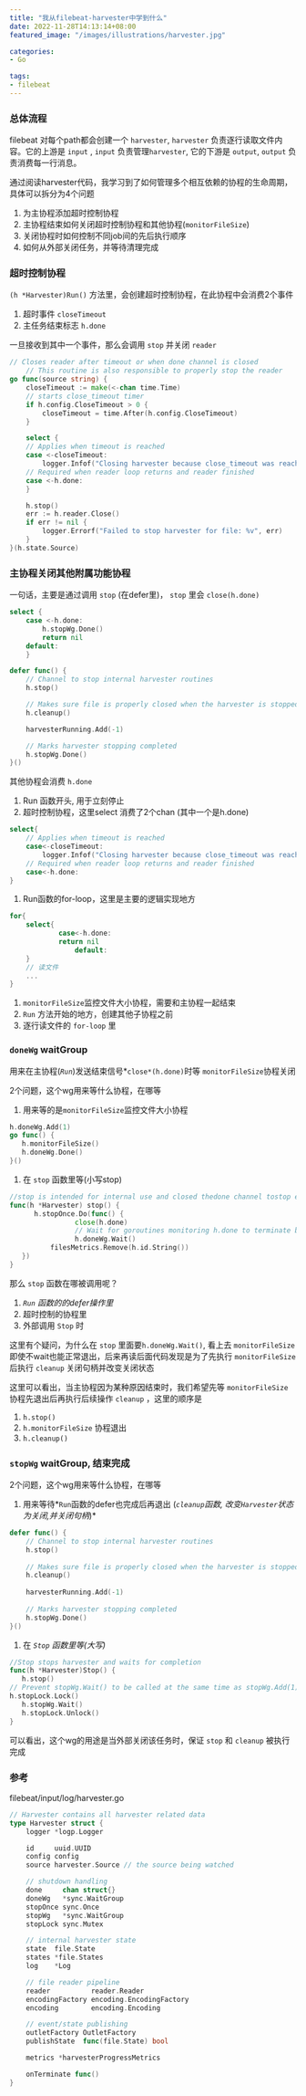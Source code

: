 ```yaml
---
title: "我从filebeat-harvester中学到什么"
date: 2022-11-28T14:13:14+08:00
featured_image: "/images/illustrations/harvester.jpg"

categories:
- Go

tags:
- filebeat
---
```



### 总体流程

filebeat 对每个path都会创建一个 `harvester`,  `harvester` 负责逐行读取文件内容。它的上游是 `input` , `input` 负责管理`harvester`, 它的下游是 `output`, `output` 负责消费每一行消息。
<!--more-->
通过阅读harvester代码，我学习到了如何管理多个相互依赖的协程的生命周期，具体可以拆分为4个问题

1. 为主协程添加超时控制协程
2. 主协程结束如何关闭超时控制协程和其他协程(`monitorFileSize`)
3. 关闭协程时如何控制不同job间的先后执行顺序
4. 如何从外部关闭任务，并等待清理完成

### 超时控制协程

`(h *Harvester)Run()` 方法里，会创建超时控制协程，在此协程中会消费2个事件

1. 超时事件 `closeTimeout`
2. 主任务结束标志 `h.done`

一旦接收到其中一个事件，那么会调用 `stop` 并关闭 `reader`

```go
// Closes reader after timeout or when done channel is closed
	// This routine is also responsible to properly stop the reader
go func(source string) {
    closeTimeout := make(<-chan time.Time)
    // starts close_timeout timer
    if h.config.CloseTimeout > 0 {
        closeTimeout = time.After(h.config.CloseTimeout)
    }

    select {
    // Applies when timeout is reached
    case <-closeTimeout:
        logger.Infof("Closing harvester because close_timeout was reached: %s", source)
    // Required when reader loop returns and reader finished
    case <-h.done:
    }

    h.stop()
    err := h.reader.Close()
    if err != nil {
        logger.Errorf("Failed to stop harvester for file: %v", err)
    }
}(h.state.Source)
```

### 主协程关闭其他附属功能协程

一句话，主要是通过调用 `stop` (在defer里)， `stop` 里会 `close(h.done)`

```go
select {
	case <-h.done:
		h.stopWg.Done()
		return nil
	default:
	}

defer func() {
	// Channel to stop internal harvester routines
	h.stop()

	// Makes sure file is properly closed when the harvester is stopped
	h.cleanup()

	harvesterRunning.Add(-1)

	// Marks harvester stopping completed
	h.stopWg.Done()
}()
```

其他协程会消费 `h.done`

1. Run 函数开头, 用于立刻停止
2. 超时控制协程，这里select 消费了2个chan (其中一个是h.done)

```go
select{
    // Applies when timeout is reached
    case<-closeTimeout:
        logger.Infof("Closing harvester because close_timeout was reached: %s", source)
    // Required when reader loop returns and reader finished
    case<-h.done:
}
```

1. Run函数的for-loop，这里是主要的逻辑实现地方

```go
for{
    select{
            case<-h.done:
            return nil
                default:
    }
    // 读文件
    ...
}
```

1. `monitorFileSize`监控文件大小协程，需要和主协程一起结束
1.  `Run` 方法开始的地方，创建其他子协程之前
1. 逐行读文件的 `for-loop` 里


### `doneWg` waitGroup

用来在主协程(*`Run`*)发送结束信号*`close*(h.done)`时等 `monitorFileSize`协程关闭

2个问题，这个wg用来等什么协程，在哪等

1. 用来等的是`monitorFileSize`监控文件大小协程

```go
h.doneWg.Add(1)
go func() {
   h.monitorFileSize()
   h.doneWg.Done()
}()
```

1. 在 `stop` 函数里等(小写stop)

```go
//stop is intended for internal use and closed thedone channel tostop execution
func(h *Harvester) stop() {
	  h.stopOnce.Do(func() {
				close(h.done)
				// Wait for goroutines monitoring h.done to terminate before closing source.
				h.doneWg.Wait()
	      filesMetrics.Remove(h.id.String())
   })
}

```

那么 `stop` 函数在哪被调用呢？

1. *`Run` 函数的的defer操作里*
2. 超时控制的协程里
3. 外部调用 `Stop` 时

这里有个疑问，为什么在 `stop` 里面要`h.doneWg.Wait()`, 看上去 `monitorFileSize` 即使不wait也能正常退出，后来再读后面代码发现是为了先执行 `monitorFileSize` 后执行 `cleanup` 关闭句柄并改变关闭状态

这里可以看出，当主协程因为某种原因结束时，我们希望先等 `monitorFileSize` 协程先退出后再执行后续操作 `cleanup` ，这里的顺序是

1. `h.stop()`
2. `h.monitorFileSize` 协程退出
3. `h.cleanup()`

### `stopWg` waitGroup, 结束完成

2个问题，这个wg用来等什么协程，在哪等

1. 用来等待*`Run`函数的defer也完成后再退出 (*`cleanup`函数, 改变`Harvester`状态为关闭,并关闭句柄*)*

```go
defer func() {
    // Channel to stop internal harvester routines
    h.stop()
    
    // Makes sure file is properly closed when the harvester is stopped
    h.cleanup()
    
    harvesterRunning.Add(-1)
    
    // Marks harvester stopping completed
    h.stopWg.Done()
}()

```

1. 在 *`Stop` 函数里等(大写)*

```go
//Stop stops harvester and waits for completion
func(h *Harvester)Stop() {
   h.stop()
// Prevent stopWg.Wait() to be called at the same time as stopWg.Add(1)
h.stopLock.Lock()
   h.stopWg.Wait()
   h.stopLock.Unlock()
}
```

可以看出，这个wg的用途是当外部关闭该任务时，保证 `stop` 和 `cleanup` 被执行完成

### 参考

filebeat/input/log/harvester.go
```go
// Harvester contains all harvester related data
type Harvester struct {
	logger *logp.Logger

	id     uuid.UUID
	config config
	source harvester.Source // the source being watched

	// shutdown handling
	done     chan struct{}
	doneWg   *sync.WaitGroup
	stopOnce sync.Once
	stopWg   *sync.WaitGroup
	stopLock sync.Mutex

	// internal harvester state
	state  file.State
	states *file.States
	log    *Log

	// file reader pipeline
	reader          reader.Reader
	encodingFactory encoding.EncodingFactory
	encoding        encoding.Encoding

	// event/state publishing
	outletFactory OutletFactory
	publishState  func(file.State) bool

	metrics *harvesterProgressMetrics

	onTerminate func()
}
```